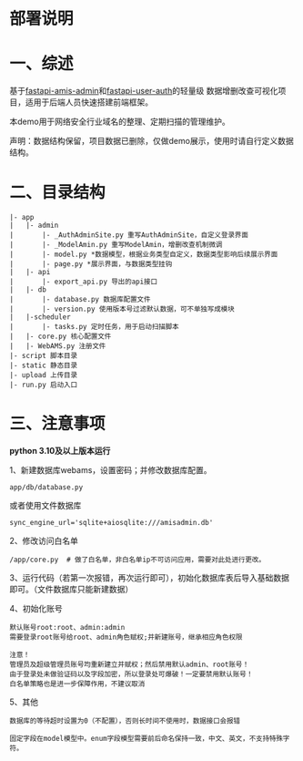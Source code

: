 # 部署说明

# 一、综述

基于[fastapi-amis-admin](https://github.com/amisadmin/fastapi-amis-admin)和[fastapi-user-auth](https://github.com/amisadmin/fastapi_user_auth)的轻量级 数据增删改查可视化项目，适用于后端人员快速搭建前端框架。

本demo用于网络安全行业域名的整理、定期扫描的管理维护。

声明：数据结构保留，项目数据已删除，仅做demo展示，使用时请自行定义数据结构。



# 二、目录结构

```
|- app
|	|- admin
|		|- _AuthAdminSite.py 重写AuthAdminSite，自定义登录界面
|		|- _ModelAmin.py 重写ModelAmin，增删改查机制微调
|		|- model.py *数据模型，根据业务类型自定义，数据类型影响后续展示界面
|		|- page.py *展示界面，与数据类型挂钩
|	|- api
|		|- export_api.py 导出的api接口
|	|- db
|		|- database.py 数据库配置文件
|		|- version.py 使用版本号过滤默认数据，可不单独写成模块
|	|-scheduler
|		|- tasks.py 定时任务，用于启动扫描脚本
|	|- core.py 核心配置文件
|	|- WebAMS.py 注册文件
|- script 脚本目录
|- static 静态目录
|- upload 上传目录
|- run.py 启动入口

```



# 三、注意事项

**python 3.10及以上版本运行**



1、新建数据库webams，设置密码；并修改数据库配置。

```
app/db/database.py
```

或者使用文件数据库

```
sync_engine_url='sqlite+aiosqlite:///amisadmin.db'
```



2、修改访问白名单

```
/app/core.py  # 做了白名单，非白名单ip不可访问应用，需要对此处进行更改。
```



3、运行代码（若第一次报错，再次运行即可），初始化数据库表后导入基础数据即可。（文件数据库只能新建数据）



4、初始化账号

```
默认账号root:root、admin:admin
需要登录root账号给root、admin角色赋权;并新建账号，继承相应角色权限

注意！
管理员及超级管理员账号均重新建立并赋权；然后禁用默认admin、root账号！
由于登录处未做验证码以及字段加密，所以登录处可爆破！一定要禁用默认账号！
白名单策略也是进一步保障作用，不建议取消
```



5、其他

```
数据库的等待超时设置为0（不配置），否则长时间不使用时，数据接口会报错

固定字段在model模型中。enum字段模型需要前后命名保持一致，中文、英文，不支持特殊字符。
```

